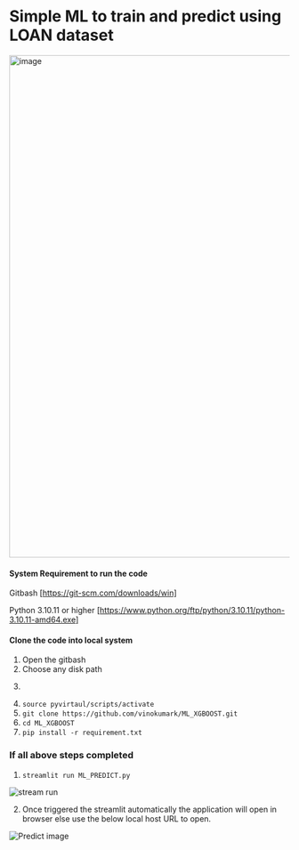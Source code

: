 # Simple ML to train and predict using LOAN dataset
<img width="1411" height="903" alt="image" src="https://github.com/user-attachments/assets/55286bfb-5572-41a9-b874-7f3e848106f0" />

#### System Requirement to run the code ####

Gitbash [https://git-scm.com/downloads/win]

Python 3.10.11 or higher [https://www.python.org/ftp/python/3.10.11/python-3.10.11-amd64.exe]

#### Clone the code into local system ####

1. Open the gitbash
2. Choose any disk path
3. ```python -m venv pyvirtual
   ```
5. ``` source pyvirtaul/scripts/activate ```
6. ```git clone https://github.com/vinokumark/ML_XGBOOST.git ```
7. ```cd ML_XGBOOST```
8. ```pip install -r requirement.txt ```

### If all above steps completed ###
1. ``` streamlit run ML_PREDICT.py ```

![ stream run](https://github.com/vinokumark/ML_XGBOOST/blob/main/images/streamlit_start.JPG)

2. Once triggered the streamlit automatically the application will open in browser else use the below local host URL to open.

![Predict image](https://github.com/vinokumark/ML_XGBOOST/blob/main/images/Predict.JPG)

   
